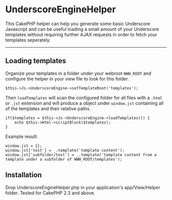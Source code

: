 UnderscoreEngineHelper
======================

This CakePHP helper can help you generate some basic Underscore Javascript and
can be useful loading a small amount of your Underscore templates without requiring
further AJAX requests in order to fetch your templates seperately.

----------

Loading templates
---------

Organize your templates in a folder under your webroot `WWW_ROOT` and configure the
helper in your view file to look for this folder.

```
$this->Js->UnderscoreEngine->setTemplateRoot('templates');
```

Then `loadTemplates` will scan the configured folder for all files with a `.html` or `.jst`
extension and will produce a object under `window.jst` containing all of the templates
and their relative paths.

```
if($templates = $this->Js->UnderscoreEngine->loadTemplates()) {
	echo $this->Html->scriptBlock($templates);
}
```

Example result:

```
window.jst = {};
window.jst['test'] = _.template('template content');
window.jst['subfolder/test'] = _.template('template content from a template under a subfolder of WWW_ROOT/templates');
```


Installation
---------
Drop UnderscoreEngineHelper.php in your application's app/View/Helper folder.
Tested for CakePHP 2.3 and above.